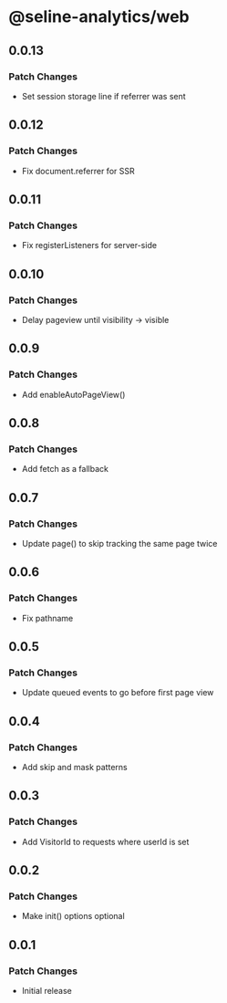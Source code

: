 # @seline-analytics/web

## 0.0.13

### Patch Changes

- Set session storage line if referrer was sent

## 0.0.12

### Patch Changes

- Fix document.referrer for SSR

## 0.0.11

### Patch Changes

- Fix registerListeners for server-side

## 0.0.10

### Patch Changes

- Delay pageview until visibility -> visible

## 0.0.9

### Patch Changes

- Add enableAutoPageView()

## 0.0.8

### Patch Changes

- Add fetch as a fallback

## 0.0.7

### Patch Changes

- Update page() to skip tracking the same page twice

## 0.0.6

### Patch Changes

- Fix pathname

## 0.0.5

### Patch Changes

- Update queued events to go before first page view

## 0.0.4

### Patch Changes

- Add skip and mask patterns

## 0.0.3

### Patch Changes

- Add VisitorId to requests where userId is set

## 0.0.2

### Patch Changes

- Make init() options optional

## 0.0.1

### Patch Changes

- Initial release
